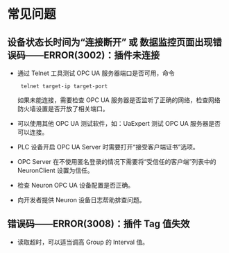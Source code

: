 # 常见问题

## 设备状态长时间为“连接断开” 或 数据监控页面出现错误码——ERROR(3002)：插件未连接

* 通过 Telnet 工具测试 OPC UA 服务器端口是否可用，命令

  ```
   telnet target-ip target-port
  ```

  如果未能连接，需要检查 OPC UA 服务器是否监听了正确的网络，检查网络防火墙设置是否开放了相关端口。

* 可以使用其他 OPC UA 测试软件，如：UaExpert 测试 OPC UA 服务器是否可以连接。

* PLC 设备开启 OPC UA Server 时需要打开“接受客户端证书”选项。

* OPC Server 在不使用匿名登录的情况下需要将“受信任的客户端”列表中的 NeuronClient 设置为信任。

* 检查 Neuron OPC UA 设备配置是否正确。

* 向开发者提供 Neuron 设备日志帮助排查问题。

## 错误码——ERROR(3008)：插件 Tag 值失效

* 读取超时，可以适当调高 Group 的 Interval 值。
